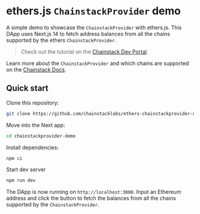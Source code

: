# ethers.js `ChainstackProvider` demo

A simple demo to showcase the `ChainstackProvider` with ethers.js. This DApp uses Next.js 14 to fetch address balances from all the chains supported by the ethers `ChainstackProvider`.

> Check out the tutorial on the [Chainstack Dev Portal]().

Learn more about the `ChainstackProvider` and which chains are supported on the [Chainstack Docs](https://docs.chainstack.com/reference/ethersjs-chainstackprovider).

## Quick start

Clone this repository:

```sh
git clone https://github.com/chainstacklabs/ethers-chainstackprovider-demo-nextjs.git
```

Move into the Next app:

```sh
cd chainstackprovider-demo
```

Install dependencies:

```sh
npm ci
```

Start dev server

```sh
npm run dev
```

The DApp is now running on `http://localhost:3000`. Input an Ethereum address and click the button to fetch the balances from all the chains supported by the `ChainstackProvider`.
